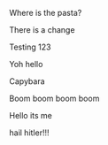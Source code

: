 Where is the pasta?

There is a change

Testing 123

Yoh hello 

Capybara

Boom boom boom boom 

Hello its me

hail hitler!!!
